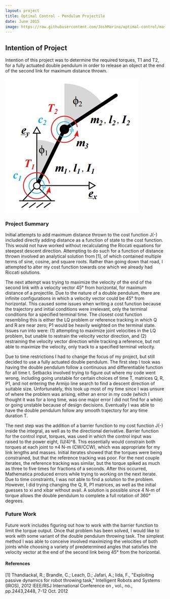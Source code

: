 ```yaml
---
layout: project
title: Optimal Control - Pendulum Projectile
date: June 2015
image: https://raw.githubusercontent.com/JoshMarino/optimal-control/master/problem05.gif
---
```


## Intention of Project
Intention of this project was to determine the required torques, T1 and T2, for a fully actuated double pendulum in order to release an object at the end of the second link for maximum distance thrown.

![double_pendulum_configuration](https://raw.githubusercontent.com/JoshMarino/optimal-control/master/double_pendulum_configuration.png)


### Project Summary

Initial attempts to add maximum distance thrown to the cost function J(-) included directly adding distance as a function of state to the cost function. This would not have worked without recalculating the Riccati equations for steepest descent direction. Attempting to do such for a function of distance thrown involved an analytical solution from [1], of which contained multiple terms of sine, cosine, and square roots. Rather than going down that road, I attempted to alter my cost function towards one which we already had Riccati solutions.

The next attempt was trying to maximize the velocity of the end of the second link with a velocity vector 45° from horizontal, for maximum distance of a projectile. Due to the nature of a double pendulum, there are infinite configurations in which a velocity vector could be 45° from horizontal. This caused some issues when writing a cost function because the trajectory and initial conditions were irrelevant, only the terminal conditions for a specified terminal time. The closest cost function resembling this is either the LQ problem or reference tracking in which Q and R are near zero; P1 would be heavily weighted on the terminal state. Issues run into were: (1) attempting to maximize joint velocities in the LQ problem, but unable to restrain the velocity vector direction, and (2) restraining the velocity vector direction while tracking a reference, but not able to maximize the velocity, only track to a specified terminal velocity.

Due to time restrictions I had to change the focus of my project, but still decided to use a fully actuated double pendulum. The first step I took was having the double pendulum follow a continuous and differentiable function for all time t. Setbacks involved trying to figure out where my code went wrong, including going unstable for certain choices of time T, matrices Q, R, P1, and not entering the Armijo line search to find a descent direction of suitable size. Unfortunately, this took up most of my time since I was unsure of where the problem was arising, either an error in my code (which I thought it was for a long time, was one major error I did not find for a while) or going unstable because of design decisions. Eventually I was able to have the double pendulum follow any smooth trajectory for any time duration T.

The next step was the addition of a barrier function to my cost function J(-) inside the integral, as well as to the directional derivative. Barrier function for the control input, torques, was used in which the control input was raised to the power eight, (U/4)^8. This essentially would constrain both torques at each joint to ±4 N-m (CW/CCW), which was appropriate for my link lengths and masses. Initial iterates showed that the torques were being constrained, but that the reference tracking was poor. For the next couple iterates, the reference tracking was similar, but the torque spiked as much as three to five times for fractions of a seconds. After this occurred, Mathematica produced errors while trying to working on the next iterate. Due to time constraints, I was not able to find a solution to the problem. However, I did trying changing the Q, R, P1 matrices, as well as the initial guesses to xi and xibar without avail. A solution is possible since 4 N-m of torque allows the double pendulum to complete a full rotation of 360° degrees.


### Future Work

Future work includes figuring out how to work with the barrier function to limit the torque output. Once that problem has been solved, I would like to work with some variant of the double pendulum throwing task. The simplest method I was able to conceive involved maximizing the velocities of both joints while choosing a variety of predetermined angles that satisfies the velocity vector at the end of the second link being 45° from the horizontal.


#### References
[1] Thandiackal, R.; Brandle, C.; Leach, D.; Jafari, A.; Iida, F., "Exploiting passive dynamics for robot throwing task," Intelligent Robots and Systems (IROS), 2012 IEEE/RSJ International Conference on , vol., no., pp.2443,2448, 7-12 Oct. 2012
